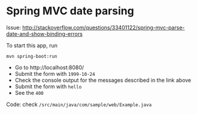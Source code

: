 # Spring MVC date parsing

Issue: http://stackoverflow.com/questions/33401122/spring-mvc-parse-date-and-show-binding-errors

To start this app, run 

    mvn spring-boot:run

- Go to http://localhost:8080/
- Submit the form with `1999-10-24`
- Check the console output for the messages described in the link above
- Submit the form with `hello`
- See the `400`

Code: check `/src/main/java/com/sample/web/Example.java`
